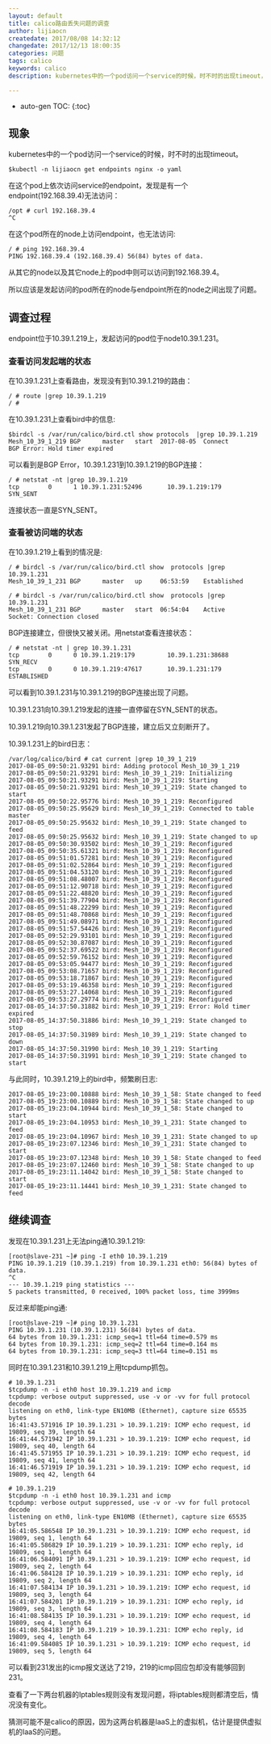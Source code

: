 ```yaml
---
layout: default
title: calico路由丢失问题的调查
author: lijiaocn
createdate: 2017/08/08 14:32:12
changedate: 2017/12/13 18:00:35
categories: 问题
tags: calico
keywords: calico
description: kubernetes中的一个pod访问一个service的时候，时不时的出现timeout，经查发现是BGP连接故障，路由缺失。

---
```


* auto-gen TOC:
{:toc}

## 现象

kubernetes中的一个pod访问一个service的时候，时不时的出现timeout。

	$kubectl -n lijiaocn get endpoints nginx -o yaml

在这个pod上依次访问service的endpoint，发现是有一个endpoint(192.168.39.4)无法访问：

	/opt # curl 192.168.39.4
	^C

在这个pod所在的node上访问endpoint，也无法访问:

	/ # ping 192.168.39.4
	PING 192.168.39.4 (192.168.39.4) 56(84) bytes of data.

从其它的node以及其它node上的pod中则可以访问到192.168.39.4。

所以应该是发起访问的pod所在的node与endpoint所在的node之间出现了问题。

## 调查过程

endpoint位于10.39.1.219上，发起访问的pod位于node10.39.1.231。

### 查看访问发起端的状态

在10.39.1.231上查看路由，发现没有到10.39.1.219的路由：

	/ # route |grep 10.39.1.219
	/ #

在10.39.1.231上查看bird中的信息:

	$birdcl -s /var/run/calico/bird.ctl show protocols  |grep 10.39.1.219
	Mesh_10_39_1_219 BGP      master   start  2017-08-05  Connect       BGP Error: Hold timer expired

可以看到是BGP Error，10.39.1.231到10.39.1.219的BGP连接：
	
	/ # netstat -nt |grep 10.39.1.219
	tcp        0      1 10.39.1.231:52496       10.39.1.219:179         SYN_SENT

连接状态一直是SYN_SENT。

### 查看被访问端的状态

在10.39.1.219上看到的情况是:

	/ # birdcl -s /var/run/calico/bird.ctl show  protocols |grep 10.39.1.231
	Mesh_10_39_1_231 BGP      master   up     06:53:59    Established
	
	/ # birdcl -s /var/run/calico/bird.ctl show  protocols |grep 10.39.1.231
	Mesh_10_39_1_231 BGP      master   start  06:54:04    Active        Socket: Connection closed

BGP连接建立，但很快又被关闭。用netstat查看连接状态：

	/ # netstat -nt | grep 10.39.1.231
	tcp        0      0 10.39.1.219:179         10.39.1.231:38688       SYN_RECV
	tcp        0      0 10.39.1.219:47617       10.39.1.231:179         ESTABLISHED

可以看到10.39.1.231与10.39.1.219的BGP连接出现了问题。

10.39.1.231向10.39.1.219发起的连接一直停留在SYN_SENT的状态。

10.39.1.219向10.39.1.231发起了BGP连接，建立后又立刻断开了。

10.39.1.231上的bird日志：

	/var/log/calico/bird # cat current |grep 10_39_1_219
	2017-08-05_09:50:21.93291 bird: Adding protocol Mesh_10_39_1_219
	2017-08-05_09:50:21.93291 bird: Mesh_10_39_1_219: Initializing
	2017-08-05_09:50:21.93291 bird: Mesh_10_39_1_219: Starting
	2017-08-05_09:50:21.93291 bird: Mesh_10_39_1_219: State changed to start
	2017-08-05_09:50:22.95776 bird: Mesh_10_39_1_219: Reconfigured
	2017-08-05_09:50:25.95629 bird: Mesh_10_39_1_219: Connected to table master
	2017-08-05_09:50:25.95632 bird: Mesh_10_39_1_219: State changed to feed
	2017-08-05_09:50:25.95632 bird: Mesh_10_39_1_219: State changed to up
	2017-08-05_09:50:30.93502 bird: Mesh_10_39_1_219: Reconfigured
	2017-08-05_09:50:35.61321 bird: Mesh_10_39_1_219: Reconfigured
	2017-08-05_09:51:01.57281 bird: Mesh_10_39_1_219: Reconfigured
	2017-08-05_09:51:02.52864 bird: Mesh_10_39_1_219: Reconfigured
	2017-08-05_09:51:04.53120 bird: Mesh_10_39_1_219: Reconfigured
	2017-08-05_09:51:08.48007 bird: Mesh_10_39_1_219: Reconfigured
	2017-08-05_09:51:12.90718 bird: Mesh_10_39_1_219: Reconfigured
	2017-08-05_09:51:22.48820 bird: Mesh_10_39_1_219: Reconfigured
	2017-08-05_09:51:39.77904 bird: Mesh_10_39_1_219: Reconfigured
	2017-08-05_09:51:48.22299 bird: Mesh_10_39_1_219: Reconfigured
	2017-08-05_09:51:48.70868 bird: Mesh_10_39_1_219: Reconfigured
	2017-08-05_09:51:49.08971 bird: Mesh_10_39_1_219: Reconfigured
	2017-08-05_09:51:57.54426 bird: Mesh_10_39_1_219: Reconfigured
	2017-08-05_09:52:29.93101 bird: Mesh_10_39_1_219: Reconfigured
	2017-08-05_09:52:30.87087 bird: Mesh_10_39_1_219: Reconfigured
	2017-08-05_09:52:37.69522 bird: Mesh_10_39_1_219: Reconfigured
	2017-08-05_09:52:59.76152 bird: Mesh_10_39_1_219: Reconfigured
	2017-08-05_09:53:05.94477 bird: Mesh_10_39_1_219: Reconfigured
	2017-08-05_09:53:08.71657 bird: Mesh_10_39_1_219: Reconfigured
	2017-08-05_09:53:18.71867 bird: Mesh_10_39_1_219: Reconfigured
	2017-08-05_09:53:19.46358 bird: Mesh_10_39_1_219: Reconfigured
	2017-08-05_09:53:27.14068 bird: Mesh_10_39_1_219: Reconfigured
	2017-08-05_09:53:27.29774 bird: Mesh_10_39_1_219: Reconfigured
	2017-08-05_14:37:50.31882 bird: Mesh_10_39_1_219: Error: Hold timer expired
	2017-08-05_14:37:50.31886 bird: Mesh_10_39_1_219: State changed to stop
	2017-08-05_14:37:50.31989 bird: Mesh_10_39_1_219: State changed to down
	2017-08-05_14:37:50.31990 bird: Mesh_10_39_1_219: Starting
	2017-08-05_14:37:50.31991 bird: Mesh_10_39_1_219: State changed to start

与此同时，10.39.1.219上的bird中，频繁刷日志:

	2017-08-05_19:23:00.10888 bird: Mesh_10_39_1_58: State changed to feed
	2017-08-05_19:23:00.10889 bird: Mesh_10_39_1_58: State changed to up
	2017-08-05_19:23:04.10944 bird: Mesh_10_39_1_58: State changed to start
	2017-08-05_19:23:04.10953 bird: Mesh_10_39_1_231: State changed to feed
	2017-08-05_19:23:04.10967 bird: Mesh_10_39_1_231: State changed to up
	2017-08-05_19:23:07.12346 bird: Mesh_10_39_1_231: State changed to start
	2017-08-05_19:23:07.12348 bird: Mesh_10_39_1_58: State changed to feed
	2017-08-05_19:23:07.12460 bird: Mesh_10_39_1_58: State changed to up
	2017-08-05_19:23:11.14042 bird: Mesh_10_39_1_58: State changed to start
	2017-08-05_19:23:11.14441 bird: Mesh_10_39_1_231: State changed to feed

## 继续调查

发现在10.39.1.231上无法ping通10.39.1.219:

	[root@slave-231 ~]# ping -I eth0 10.39.1.219
	PING 10.39.1.219 (10.39.1.219) from 10.39.1.231 eth0: 56(84) bytes of data.
	^C
	--- 10.39.1.219 ping statistics ---
	5 packets transmitted, 0 received, 100% packet loss, time 3999ms

反过来却能ping通:

	[root@slave-219 ~]# ping 10.39.1.231
	PING 10.39.1.231 (10.39.1.231) 56(84) bytes of data.
	64 bytes from 10.39.1.231: icmp_seq=1 ttl=64 time=0.579 ms
	64 bytes from 10.39.1.231: icmp_seq=2 ttl=64 time=0.164 ms
	64 bytes from 10.39.1.231: icmp_seq=3 ttl=64 time=0.151 ms

同时在10.39.1.231和10.39.1.219上用tcpdump抓包。

	# 10.39.1.231
	$tcpdump -n -i eth0 host 10.39.1.219 and icmp
	tcpdump: verbose output suppressed, use -v or -vv for full protocol decode
	listening on eth0, link-type EN10MB (Ethernet), capture size 65535 bytes
	16:41:43.571916 IP 10.39.1.231 > 10.39.1.219: ICMP echo request, id 19809, seq 39, length 64
	16:41:44.571942 IP 10.39.1.231 > 10.39.1.219: ICMP echo request, id 19809, seq 40, length 64
	16:41:45.571955 IP 10.39.1.231 > 10.39.1.219: ICMP echo request, id 19809, seq 41, length 64
	16:41:46.571919 IP 10.39.1.231 > 10.39.1.219: ICMP echo request, id 19809, seq 42, length 64

	# 10.39.1.219
	$tcpdump -n -i eth0 host 10.39.1.231 and icmp
	tcpdump: verbose output suppressed, use -v or -vv for full protocol decode
	listening on eth0, link-type EN10MB (Ethernet), capture size 65535 bytes
	16:41:05.586548 IP 10.39.1.231 > 10.39.1.219: ICMP echo request, id 19809, seq 1, length 64
	16:41:05.586829 IP 10.39.1.219 > 10.39.1.231: ICMP echo reply, id 19809, seq 1, length 64
	16:41:06.584091 IP 10.39.1.231 > 10.39.1.219: ICMP echo request, id 19809, seq 2, length 64
	16:41:06.584128 IP 10.39.1.219 > 10.39.1.231: ICMP echo reply, id 19809, seq 2, length 64
	16:41:07.584134 IP 10.39.1.231 > 10.39.1.219: ICMP echo request, id 19809, seq 3, length 64
	16:41:07.584201 IP 10.39.1.219 > 10.39.1.231: ICMP echo reply, id 19809, seq 3, length 64
	16:41:08.584135 IP 10.39.1.231 > 10.39.1.219: ICMP echo request, id 19809, seq 4, length 64
	16:41:08.584183 IP 10.39.1.219 > 10.39.1.231: ICMP echo reply, id 19809, seq 4, length 64
	16:41:09.584085 IP 10.39.1.231 > 10.39.1.219: ICMP echo request, id 19809, seq 5, length 64

可以看到231发出的icmp报文送达了219，219的icmp回应包却没有能够回到231。

查看了一下两台机器的Iptables规则没有发现问题，将iptables规则都清空后，情况没有变化。

猜测可能不是calico的原因，因为这两台机器是IaaS上的虚拟机，估计是提供虚拟机的IaaS的问题。
